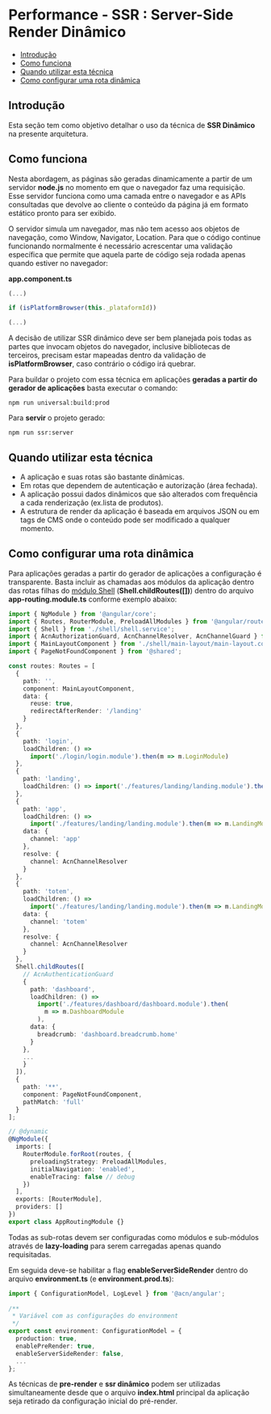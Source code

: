 # Performance - SSR : Server-Side Render Dinâmico

* [Introdução](#introducao)
* [Como funciona](#como-funciona)
* [Quando utilizar esta técnica](#quando-utilizar-esta-tecnica)
* [Como configurar uma rota dinâmica](#como-configurar-uma-rota-dinamica)

## Introdução

Esta seção tem como objetivo detalhar o uso da técnica de **SSR Dinâmico** na presente arquitetura.

## Como funciona

Nesta abordagem, as páginas são geradas dinamicamente a partir de um servidor **node.js** no momento em que o navegador faz uma requisição. Esse servidor funciona como uma camada entre o navegador e as APIs consultadas que devolve ao cliente o conteúdo da página já em formato estático pronto para ser exibido. 

O servidor simula um navegador, mas não tem acesso aos objetos de navegação, como Window, Navigator, Location. Para que o código continue funcionando normalmente é necessário acrescentar uma validação específica que permite que aquela parte de código seja rodada apenas quando estiver no navegador:

**app.component.ts**
```ts
(...)

if (isPlatformBrowser(this._plataformId))

(...)
```

A decisão de utilizar SSR dinâmico deve ser bem planejada pois todas as partes que invocam objetos do navegador, inclusive bibliotecas de terceiros, precisam estar mapeadas dentro da validação de **isPlatformBrowser**, caso contrário o código irá quebrar.

Para buildar o projeto com essa técnica em aplicações **geradas a partir do gerador de aplicações** basta executar o comando:

```
npm run universal:build:prod
```

Para **servir** o projeto gerado:

```
npm run ssr:server
```

## Quando utilizar esta técnica

* A aplicação e suas rotas são bastante dinâmicas.
* Em rotas que dependem de autenticação e autorização (área fechada).
* A aplicação possui dados dinâmicos que são alterados com frequência a cada renderização (ex.lista de produtos).
* A estrutura de render da aplicação é baseada em arquivos JSON ou em tags de CMS onde o conteúdo pode ser modificado a qualquer momento.

## Como configurar uma rota dinâmica

Para aplicações geradas a partir do gerador de aplicações a configuração é transparente. Basta incluir as chamadas aos módulos da aplicação dentro das rotas filhas do [módulo Shell](./PWA_APP_SHELL.md) (**Shell.childRoutes([])**)  dentro do arquivo **app-routing.module.ts** conforme exemplo abaixo:

```ts
import { NgModule } from '@angular/core';
import { Routes, RouterModule, PreloadAllModules } from '@angular/router';
import { Shell } from './shell/shell.service';
import { AcnAuthorizationGuard, AcnChannelResolver, AcnChannelGuard } from '@acn/angular';
import { MainLayoutComponent } from './shell/main-layout/main-layout.component';
import { PageNotFoundComponent } from '@shared';

const routes: Routes = [
  {
    path: '',
    component: MainLayoutComponent,
    data: {
      reuse: true,
      redirectAfterRender: '/landing'
    }
  },
  {
    path: 'login',
    loadChildren: () =>
      import('./login/login.module').then(m => m.LoginModule)
  },
  {
    path: 'landing',
    loadChildren: () => import('./features/landing/landing.module').then(m => m.LandingModule)
  },
  {
    path: 'app',
    loadChildren: () =>
      import('./features/landing/landing.module').then(m => m.LandingModule),
    data: {
      channel: 'app'
    },
    resolve: {
      channel: AcnChannelResolver
    }
  },
  {
    path: 'totem',
    loadChildren: () =>
      import('./features/landing/landing.module').then(m => m.LandingModule),
    data: {
      channel: 'totem'
    },
    resolve: {
      channel: AcnChannelResolver
    }
  },
  Shell.childRoutes([
    // AcnAuthenticationGuard
    {
      path: 'dashboard',
      loadChildren: () =>
        import('./features/dashboard/dashboard.module').then(
          m => m.DashboardModule
        ),
      data: {
        breadcrumb: 'dashboard.breadcrumb.home'
      }
    },
    ...
    }
  ]),
  {
    path: '**',
    component: PageNotFoundComponent,
    pathMatch: 'full'
  }
];

// @dynamic
@NgModule({
  imports: [
    RouterModule.forRoot(routes, {
      preloadingStrategy: PreloadAllModules,
      initialNavigation: 'enabled',
      enableTracing: false // debug
    })
  ],
  exports: [RouterModule],
  providers: []
})
export class AppRoutingModule {}

```

Todas as sub-rotas devem ser configuradas como módulos e sub-módulos através de **lazy-loading** para serem carregadas apenas quando requisitadas.

Em seguida deve-se habilitar a flag **enableServerSideRender** dentro do arquivo **environment.ts** (e **environment.prod.ts**):

```ts
import { ConfigurationModel, LogLevel } from '@acn/angular';
 
/**
 * Variável com as configurações do environment
 */
export const environment: ConfigurationModel = {
  production: true,
  enablePreRender: true,
  enableServerSideRender: false,
  ...
};
```

As técnicas de **pre-render** e **ssr dinâmico** podem ser utilizadas simultaneamente desde que o arquivo **index.html** principal da aplicação seja retirado da configuração inicial do pré-render.
